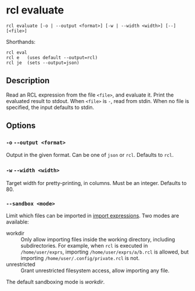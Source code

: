 # rcl evaluate

    rcl evaluate [-o | --output <format>] [-w | --width <width>] [--] [<file>]

Shorthands:

    rcl eval
    rcl e   (uses default --output=rcl)
    rcl je  (sets --output=json)

## Description

Read an <abbr>RCL</abbr> expression from the file `<file>`, and evaluate it.
Print the evaluated result to stdout. When `<file>` is `-`, read from stdin.
When no file is specified, the input defaults to stdin.

## Options

### `-o` `--output <format>`

Output in the given format. Can be one of `json` or `rcl`. Defaults to `rcl`.

### `-w` `--width <width>`

Target width for pretty-printing, in columns. Must be an integer. Defaults to 80.

### `--sandbox <mode>`

Limit which files can be imported in [import expressions](imports.md#security).
Two modes are available:

<dl>
  <dt>workdir</dt>
  <dd>Only allow importing files inside the working directory, including
  subdirectories. For example, when <code>rcl</code> is executed in
  <code>/home/user/exprs</code>, importing <code>/home/user/exprs/a/b.rcl</code>
  is allowed, but importing <code>/home/user/.config/private.rcl</code> is not.
  </dd>
  <dt>unrestricted</dt>
  <dd>Grant unrestricted filesystem access, allow importing any file.</dd>
</dl>

The default sandboxing mode is _workdir_.

